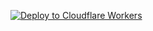 [![Deploy to Cloudflare Workers](https://deploy.workers.cloudflare.com/button)](https://deploy.workers.cloudflare.com/?url=https://github.com/OPPAINONYMOUS/meq-tunnel-amazon)
